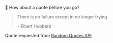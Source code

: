📣 How about a quote before you go?

> There is no failure except in no longer trying.
>
> <p>- Elbert Hubbard</p>

Quote requested from [Random Quotes API](https://github.com/lukePeavey/quotable)
